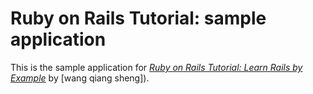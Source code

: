 # Ruby on Rails Tutorial: sample application

This is the sample application for
[*Ruby on Rails Tutorial: Learn Rails by Example*](http://railstutorial.org/)
by [wang qiang sheng]).